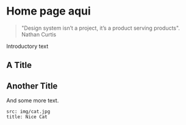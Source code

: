 # Home page aqui

> "Design system isn’t a project, it’s a product serving products". Nathan Curtis

Introductory text

## A Title


## Another Title

And some more text.

```image
src: img/cat.jpg
title: Nice Cat
```